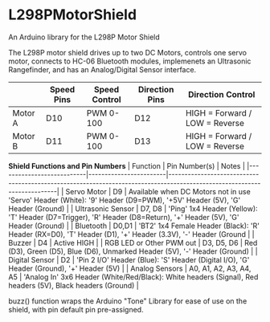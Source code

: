 # L298PMotorShield
An Arduino library for the L298P Motor Shield

The L298P motor shield drives up to two DC Motors, controls one servo motor, connects to HC-06 Bluetooth modules, implemenets an Ultrasonic Rangefinder, and has an Analog/Digital Sensor interface.

|         | Speed Pins | Speed Control | Direction Pins | Direction Control              |
|---------|------------|---------------|----------------|--------------------------------|
| Motor A | D10        | PWM 0-100     | D12            | HIGH = Forward / LOW = Reverse |
| Motor B | D11        | PWM 0-100     | D13            | HIGH = Forward / LOW = Reverse |


**Shield Functions and Pin Numbers**
| Function                  | Pin Number(s)          | Notes                                                                                                                   |
|---------------------------|------------------------|-------------------------------------------------------------------------------------------------------------------------|
| Servo Motor               | D9                     | Available when DC Motors not in use 'Servo' Header (White): '9' Header (D9=PWM), '+5V' Header (5V), 'G' Header (Ground) |
| Ultrasonic Sensor         | D7, D8                 | 'Ping' 1x4 Header (Yellow): 'T' Header (D7=Trigger), 'R' Header (D8=Return), '+' Header (5V), 'G' Header (Ground)       |
| Bluetooth                 | D0,D1                  | 'BT2' 1x4 Female Header (Black): 'R' Header (RX=D0), 'T' Header (D1), '+' Header (3.3V), '-' Header (Ground             |
| Buzzer                    | D4                     | Active HIGH                                                                                                             |
| RGB LED  or Other PWM out | D3, D5, D6             | Red (D3), Green (D5), Blue (D6), Unmarked Header (5V), '-' Header (Ground)                                              |
| Digital Sensor            | D2                     | 'Pin 2 I/O' Header (Blue): 'S' Header (Digital I/O), 'G' Header (Ground), '+' Header (5V)                               |
| Analog Sensors            | A0, A1, A2, A3, A4, A5 | 'Analog In' 3x6 Header (White/Red/Black): White headers (Signal), Red headers (5V), Black headers (Ground)              |

buzz() function wraps the Arduino "Tone" Library for ease of use on the shield, with pin default pin pre-assigned.
